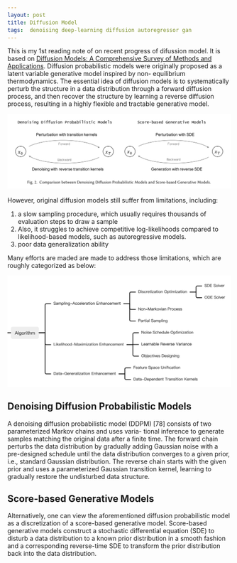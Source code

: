 ```yaml
---
layout: post
title: Diffusion Model
tags:  denoising deep-learning diffusion autoregressor gan
---
```


This is my 1st reading note of on recent progress of difussion model. It is based on [Diffusion Models: A Comprehensive Survey of Methods and Applications](https://arxiv.org/abs/2209.00796v6). Diffusion probabilistic models were originally proposed as a latent variable generative model inspired by non-
equilibrium thermodynamics. The essential idea of diffusion models is to systematically perturb the structure in a data distribution through a forward diffusion process, and then recover the structure by learning a reverse diffusion process, resulting in a highly flexible and tractable generative model.

![image-20220922181402103](https://raw.githubusercontent.com/zhangtemplar/zhangtemplar.github.io/master/uPic/2022_09_22_18_14_02_image-20220922181402103.png)

However, original diffusion models still suffer from limitations, including:

1. a slow sampling procedure, which usually requires thousands of evaluation steps to draw a sample
2. Also, it struggles to achieve competitive log-likelihoods compared to likelihood-based models, such as autoregressive models.
3. poor data generalization ability

Many efforts are maded are made to address those limitations, which are roughly categorized as below:

![image-20220922181218697](https://raw.githubusercontent.com/zhangtemplar/zhangtemplar.github.io/master/uPic/2022_09_22_18_12_20_image-20220922181218697.png)

## Denoising Diffusion Probabilistic Models

A denoising diffusion probabilistic model (DDPM) [78] consists of two parameterized Markov chains and uses varia- tional inference to generate samples matching the original data after a finite time. The forward chain perturbs the data distribution by gradually adding Gaussian noise with a pre-designed schedule until the data distribution converges to a given prior, i.e., standard Gaussian distribution. The reverse chain starts with the given prior and uses a parameterized Gaussian transition kernel, learning to gradually restore the undisturbed data structure.

## Score-based Generative Models

Alternatively, one can view the aforementioned diffusion probabilistic model as a discretization of a score-based generative model. Score-based generative models construct a stochastic differential equation (SDE) to disturb a data distribution to a known prior distribution in a smooth fashion and a corresponding reverse-time SDE to transform the prior distribution back into the data distribution. 
